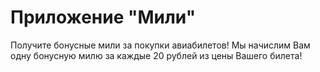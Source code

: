 # Приложение "Мили"
Получите бонусные мили за покупки авиабилетов! Мы начислим Вам одну бонусную милю за каждые 20 рублей из цены Вашего билета! 

